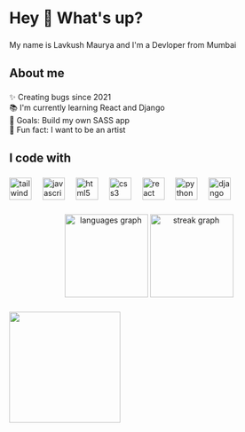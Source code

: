 <h1 align="left">Hey 👋 What's up?</h1>

###

<p align="left">My name is Lavkush Maurya and I'm a Devloper from Mumbai</p>

###

<h2 align="left">About me</h2>

###

<p align="left">✨ Creating bugs since 2021<br>📚 I'm currently learning React and Django<br>🎯 Goals: Build my own SASS app<br>🎲 Fun fact: I want to be an artist</p>

###

<h2 align="left">I code with</h2>

###

<div align="left">
  <img src="https://cdn.jsdelivr.net/gh/devicons/devicon/icons/tailwindcss/tailwindcss-original-wordmark.svg" height="40" alt="tailwindcss logo"  />
  <img width="12" />
  <img src="https://cdn.jsdelivr.net/gh/devicons/devicon/icons/javascript/javascript-original.svg" height="40" alt="javascript logo"  />
  <img width="12" />
  <img src="https://cdn.jsdelivr.net/gh/devicons/devicon/icons/html5/html5-original.svg" height="40" alt="html5 logo"  />
  <img width="12" />
  <img src="https://cdn.jsdelivr.net/gh/devicons/devicon/icons/css3/css3-original.svg" height="40" alt="css3 logo"  />
  <img width="12" />
  <img src="https://cdn.jsdelivr.net/gh/devicons/devicon/icons/react/react-original.svg" height="40" alt="react logo"  />
  <img width="12" />
  <img src="https://cdn.jsdelivr.net/gh/devicons/devicon/icons/python/python-original.svg" height="40" alt="python logo"  />
  <img width="12" />
  <img src="https://cdn.jsdelivr.net/gh/devicons/devicon/icons/django/django-plain.svg" height="40" alt="django logo"  />
</div>

###

<div align="center">
  <img src="https://github-readme-stats.vercel.app/api/top-langs?username=codelavkush&locale=en&hide_title=true&layout=compact&card_width=320&langs_count=5&theme=shades-of-purple&hide_border=true&order=2" height="150" alt="languages graph"  />
  <img src="https://streak-stats.demolab.com?user=codelavkush&locale=en&mode=daily&theme=shades-of-purple&hide_border=true&border_radius=5&order=3" height="150" alt="streak graph"  />
</div>

###

<div align="left">
  <img height="200" src="https://media.tenor.com/stwEJrjgtwYAAAAi/wave-hi.gif"  />
</div>

###
